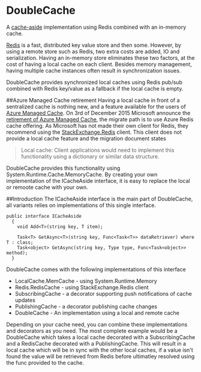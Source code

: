 # DoubleCache
A [cache-aside](https://msdn.microsoft.com/en-us/library/dn589799.aspx) implementation using Redis combined with an in-memory cache.

[Redis](https://github.com/antirez/redis) is a fast, distributed key value store and then some. However, by using a remote store such as Redis, two extra costs are added, IO and serialization. Having an in-memory store eliminates these two factors, at the cost of having a local cache on each client. Besides memory management, having multiple cache instances often result in synchronization issues. 

DoubleCache provides synchronized local caches using Redis pub/sub combined with Redis key/value as a fallback if the local cache is empty. 

##Azure Managed Cache retirement
Having a local cache in front of a sentralized cache is nothing new, and a feature available for the users of [Azure Managed Cache](https://msdn.microsoft.com/en-us/library/azure/dn386096.aspx). On 3rd of December 2015 Microsoft announce the [retirement of Azure Managed Cache](https://azure.microsoft.com/en-us/blog/azure-managed-cache-and-in-role-cache-services-to-be-retired-on-11-30-2016/), the migrate path is to use Azure Redis cache offering. As Microsoft has not made their own client for Redis, they recommend using the [StackExchange.Redis](https://github.com/StackExchange/StackExchange.Redis) client. This client does not provide a local cache feature and the migration document states 
>Local cache: Client applications would need to implement this functionality using a dictionary or similar data structure.

DoubleCache provides this functionality using System.Runtime.Cache.MemoryCache. By creating your own implementation of the ICacheAside interface, it is easy to replace the local or remoote cache with your own. 

##Introduction
The ICacheAside interface is the main part of DoubleCache, all variants relies on implementations of this single interface. 
```
public interface ICacheAside
  {
    void Add<T>(string key, T item);
    
    Task<T> GetAsync<T>(string key, Func<Task<T>> dataRetriever) where T : class;
    Task<object> GetAsync(string key, Type type, Func<Task<object>> method);
  }
```
DoubleCache comes with the following implementations of this interface
* LocalCache.MemCache - using System.Runtime.Memory
* Redis.RedisCache - using StackExchange.Redis client
* SubscribingCache - a decorator supporting push notifications of cache updates
* PublishingCache - a decorator publishing cache changes
* DoubleCache - An implementation using a local and remote cache

Depending on your cache need, you can combine these implementations and decorators as you need. The most complete example would be a DoubleCache which takes a local cache decorated with a SubscribingCache and a RedisCache decorated with a PublishingCache. This will result in a local cache which will be in sync with the other local caches, if a value isn't found the value will be retrieved from Redis before ultimatley resolved using the func provided to the cache.
 


